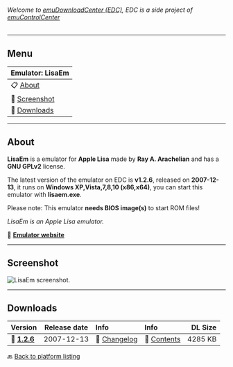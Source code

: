 ###### Welcome to [emuDownloadCenter (EDC)](https://github.com/PhoenixInteractiveNL/emuDownloadCenter/wiki/), EDC is a side project of [emuControlCenter](https://github.com/PhoenixInteractiveNL/emuControlCenter/wiki/)
***
## Menu
| **Emulator: LisaEm** |
|:---------|
| :clipboard: [About](#about) |
| :sunrise: [Screenshot](#screenshot) |
| :floppy_disk: [Downloads](#downloads) |
***
## About
**LisaEm** is a emulator for **Apple Lisa** made by **Ray A. Arachelian** and has a **GNU GPLv2** license.

The latest version of the emulator on EDC is **v1.2.6**, released on **2007-12-13**, it runs on **Windows XP,Vista,7,8,10 (x86,x64)**, you can start this emulator with **lisaem.exe**.

Please note: This emulator **needs BIOS image(s)** to start ROM files!

_LisaEm is an Apple Lisa emulator._

:link: [**Emulator website**](http://lisaem.sunder.net/)
***
## Screenshot
![](https://raw.githubusercontent.com/PhoenixInteractiveNL/emuDownloadCenter/master/hooks/lisaem/screen.jpg "LisaEm screenshot.")
***
## Downloads
| Version  | Release date  | Info       | Info       | DL Size    |
|:---------|:-------------:|:-----------|:-----------|-----------:|
| :floppy_disk: [**1.2.6**](https://github.com/PhoenixInteractiveNL/edc-repo0004/raw/master/lisaem/1.2.6.7z) | 2007-12-13 | :page_facing_up: [Changelog](https://github.com/PhoenixInteractiveNL/edc-repo0004/blob/master/lisaem/1.2.6_changelog.txt) | :mag_right: [Contents](https://github.com/PhoenixInteractiveNL/edc-repo0004/blob/master/lisaem/1.2.6_contents.txt) | 4285 KB |

:back: [Back to platform listing](https://github.com/PhoenixInteractiveNL/emuDownloadCenter/wiki/EDC-Platform-List)
